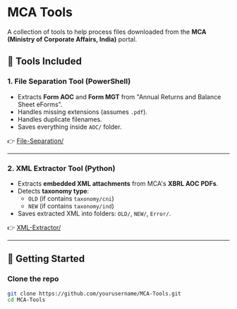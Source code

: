 # MCA Tools

A collection of tools to help process files downloaded from the **MCA (Ministry of Corporate Affairs, India)** portal.

## 📌 Tools Included

### 1. File Separation Tool (PowerShell)
- Extracts **Form AOC** and **Form MGT** from "Annual Returns and Balance Sheet eForms".
- Handles missing extensions (assumes `.pdf`).
- Handles duplicate filenames.
- Saves everything inside `AOC/` folder.

👉 [File-Separation/](File-Separation)

---

### 2. XML Extractor Tool (Python)
- Extracts **embedded XML attachments** from MCA's **XBRL AOC PDFs**.
- Detects **taxonomy type**:
  - `OLD` (if contains `taxonomy/cni`)
  - `NEW` (if contains `taxonomy/ind`)
- Saves extracted XML into folders: `OLD/`, `NEW/`, `Error/`.

👉 [XML-Extractor/](XML-Extractor)

---

## 🚀 Getting Started

### Clone the repo
```bash
git clone https://github.com/yourusername/MCA-Tools.git
cd MCA-Tools
